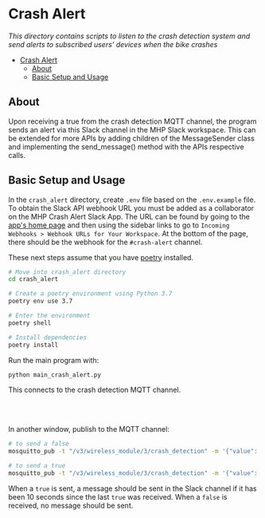 # Crash Alert

*This directory contains scripts to listen to the crash detection system and send alerts to subscribed users' devices when the bike crashes*


- [Crash Alert](#crash-alert)
  - [About](#about)
  - [Basic Setup and Usage](#basic-setup-and-usage)

## About
Upon receiving a true from the crash detection MQTT channel, the program sends an alert via this Slack channel in the MHP Slack workspace. This can be extended for more APIs by adding children of the MessageSender class and implementing the send_message() method with the APIs respective calls.

## Basic Setup and Usage
In the `crash_alert` directory, create `.env` file based on the `.env.example` file. 
To obtain the Slack API webhook URL you must be added as a collaborator on the MHP Crash Alert Slack App. The URL can be found by going to the [app's home page](https://api.slack.com/apps) and then using the sidebar links to go to `Incoming Webhooks > Webhook URLs for Your Workspace`. At the bottom of the page, there should be the webhook for the `#crash-alert` channel. 

These next steps assume that you have [poetry](https://python-poetry.org/) installed.

```bash
# Move into crash_alert directory
cd crash_alert

# Create a poetry environment using Python 3.7
poetry env use 3.7

# Enter the environment
poetry shell

# Install dependencies
poetry install
```

Run the main program with:
```bash
python main_crash_alert.py
```
This connects to the crash detection MQTT channel.

<br>
<br>

In another window, publish to the MQTT channel:
```bash
# to send a false
mosquitto_pub -t "/v3/wireless_module/3/crash_detection" -m '{"value": false}'

# to send a true
mosquitto_pub -t "/v3/wireless_module/3/crash_detection" -m '{"value": true}'
```
When a `true` is sent, a message should be sent in the Slack channel if it has been 10 seconds since the last `true` was received. When a `false` is received, no message should be sent.
<br/>